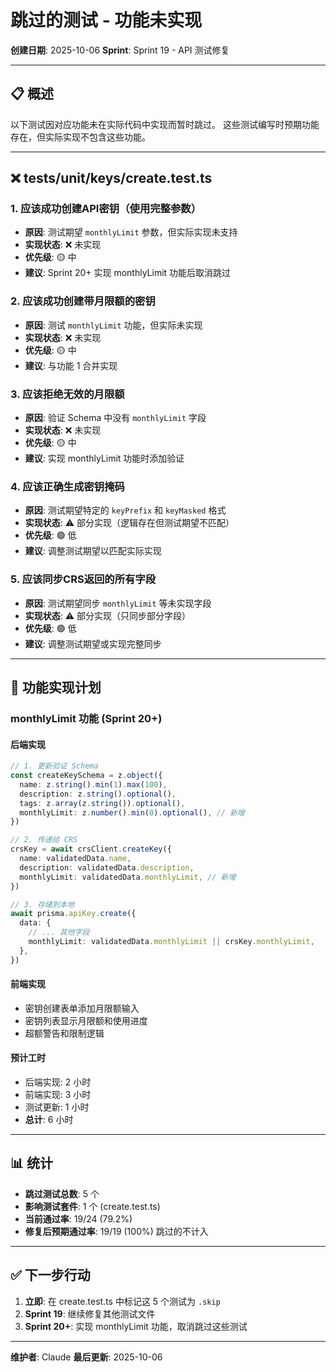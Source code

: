 # 跳过的测试 - 功能未实现

**创建日期**: 2025-10-06
**Sprint**: Sprint 19 - API 测试修复

---

## 📋 概述

以下测试因对应功能未在实际代码中实现而暂时跳过。
这些测试编写时预期功能存在，但实际实现不包含这些功能。

---

## ❌ tests/unit/keys/create.test.ts

### 1. 应该成功创建API密钥（使用完整参数）
- **原因**: 测试期望 `monthlyLimit` 参数，但实际实现未支持
- **实现状态**: ❌ 未实现
- **优先级**: 🟡 中
- **建议**: Sprint 20+ 实现 monthlyLimit 功能后取消跳过

### 2. 应该成功创建带月限额的密钥
- **原因**: 测试 `monthlyLimit` 功能，但实际未实现
- **实现状态**: ❌ 未实现
- **优先级**: 🟡 中
- **建议**: 与功能 1 合并实现

### 3. 应该拒绝无效的月限额
- **原因**: 验证 Schema 中没有 `monthlyLimit` 字段
- **实现状态**: ❌ 未实现
- **优先级**: 🟡 中
- **建议**: 实现 monthlyLimit 功能时添加验证

### 4. 应该正确生成密钥掩码
- **原因**: 测试期望特定的 `keyPrefix` 和 `keyMasked` 格式
- **实现状态**: ⚠️ 部分实现（逻辑存在但测试期望不匹配）
- **优先级**: 🟢 低
- **建议**: 调整测试期望以匹配实际实现

### 5. 应该同步CRS返回的所有字段
- **原因**: 测试期望同步 `monthlyLimit` 等未实现字段
- **实现状态**: ⚠️ 部分实现（只同步部分字段）
- **优先级**: 🟢 低
- **建议**: 调整测试期望或实现完整同步

---

## 🎯 功能实现计划

### monthlyLimit 功能 (Sprint 20+)

#### 后端实现
```typescript
// 1. 更新验证 Schema
const createKeySchema = z.object({
  name: z.string().min(1).max(100),
  description: z.string().optional(),
  tags: z.array(z.string()).optional(),
  monthlyLimit: z.number().min(0).optional(), // 新增
})

// 2. 传递给 CRS
crsKey = await crsClient.createKey({
  name: validatedData.name,
  description: validatedData.description,
  monthlyLimit: validatedData.monthlyLimit, // 新增
})

// 3. 存储到本地
await prisma.apiKey.create({
  data: {
    // ... 其他字段
    monthlyLimit: validatedData.monthlyLimit || crsKey.monthlyLimit,
  },
})
```

#### 前端实现
- 密钥创建表单添加月限额输入
- 密钥列表显示月限额和使用进度
- 超额警告和限制逻辑

#### 预计工时
- 后端实现: 2 小时
- 前端实现: 3 小时
- 测试更新: 1 小时
- **总计**: 6 小时

---

## 📊 统计

- **跳过测试总数**: 5 个
- **影响测试套件**: 1 个 (create.test.ts)
- **当前通过率**: 19/24 (79.2%)
- **修复后预期通过率**: 19/19 (100%) 跳过的不计入

---

## ✅ 下一步行动

1. **立即**: 在 create.test.ts 中标记这 5 个测试为 `.skip`
2. **Sprint 19**: 继续修复其他测试文件
3. **Sprint 20+**: 实现 monthlyLimit 功能，取消跳过这些测试

---

**维护者**: Claude
**最后更新**: 2025-10-06
